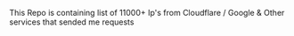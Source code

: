 This Repo is containing list of 11000+ Ip's from
Cloudflare / Google & Other services
that sended me requests
